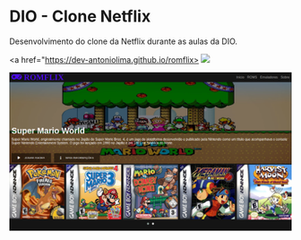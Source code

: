 # DIO - Clone Netflix
Desenvolvimento do clone da Netflix durante as aulas da DIO.

<a href="https://dev-antoniolima.github.io/romflix>
<img src="https://img.shields.io/badge/-Acesse%20o%20Site-blue">
</a>                                                               

<p align="center">
<img src="/img/romflix.png">
<p>
